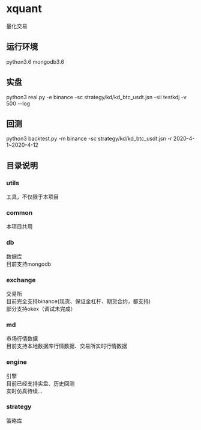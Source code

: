 # xquant
量化交易

## 运行环境
python3.6
mongodb3.6
## 实盘
python3 real.py -e binance -sc strategy/kd/kd_btc_usdt.jsn -sii testkdj -v 500 --log
## 回测
python3 backtest.py -m binance -sc strategy/kd/kd_btc_usdt.jsn -r 2020-4-1~2020-4-12
## 目录说明
### utils
工具，不仅限于本项目
### common
本项目共用
### db
数据库</br>
目前支持mongodb
### exchange
交易所</br>
目前完全支持binance(现货、保证金杠杆、期货合约，都支持)</br>
部分支持okex（调试未完成）
### md
市场行情数据</br>
目前支持本地数据库行情数据、交易所实时行情数据
### engine
引擎</br>
目前已经支持实盘、历史回测</br>
实时仿真待续...
### strategy
策略库

